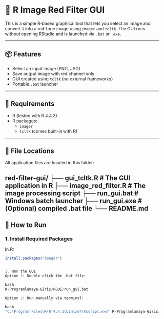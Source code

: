 # 🔴 R Image Red Filter GUI

This is a simple R-based graphical tool that lets you select an image and convert it into a red-tone image using `imager` and `tcltk`. The GUI runs without opening RStudio and is launched via `.bat` or `.exe`.

---

## 📦 Features

- Select an input image (PNG, JPG)
- Save output image with red channel only
- GUI created using `tcltk` (no external frameworks)
- Portable `.bat` launcher

---

## 🧰 Requirements

- R (tested with R 4.4.3)
- R packages:
  - `imager`
  - `tcltk` (comes built-in with R)

---

## 📁 File Locations

All application files are located in this folder:

red-filter-gui/
├── gui_tcltk.R             # The GUI application in R
├── image_red_filter.R      # The image processing script
├── run_gui.bat             # Windows batch launcher
├── run_gui.exe             # (Optional) compiled .bat file
└── README.md
---

## 🚀 How to Run

### 1. Install Required Packages

In R:

```r
install.packages("imager")


2. Run the GUI
Option 1: Double-click the .bat file:

bash
R-Programlamaya-Giris/RGUI/run_gui.bat

Option 2: Run manually via terminal:

bash
"C:\Program Files\R\R-4.4.3\bin\x64\Rscript.exe" R-Programlamaya-Giris/RGUI/gui_tcltk.R
